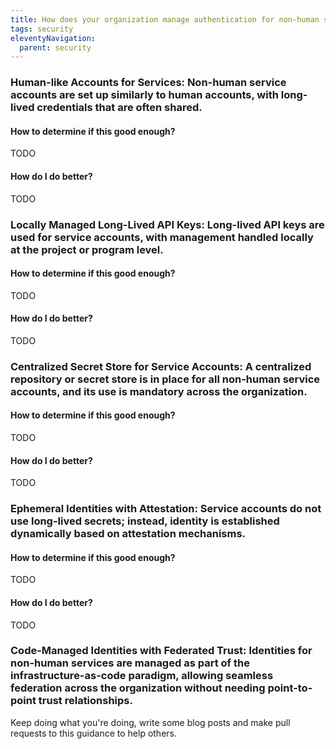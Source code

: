 ```yaml
---
title: How does your organization manage authentication for non-human service accounts in cloud systems?
tags: security
eleventyNavigation:
  parent: security
---
```


### **Human-like Accounts for Services:** Non-human service accounts are set up similarly to human accounts, with long-lived credentials that are often shared.

#### How to determine if this good enough?

TODO

#### How do I do better?

TODO

### **Locally Managed Long-Lived API Keys:** Long-lived API keys are used for service accounts, with management handled locally at the project or program level.

#### How to determine if this good enough?

TODO

#### How do I do better?

TODO

### **Centralized Secret Store for Service Accounts:** A centralized repository or secret store is in place for all non-human service accounts, and its use is mandatory across the organization.

#### How to determine if this good enough?

TODO

#### How do I do better?

TODO

### **Ephemeral Identities with Attestation:** Service accounts do not use long-lived secrets; instead, identity is established dynamically based on attestation mechanisms.

#### How to determine if this good enough?

TODO

#### How do I do better?

TODO

### **Code-Managed Identities with Federated Trust:** Identities for non-human services are managed as part of the infrastructure-as-code paradigm, allowing seamless federation across the organization without needing point-to-point trust relationships.

Keep doing what you're doing, write some blog posts and make pull requests to this guidance to help others.
